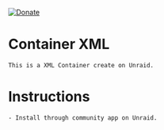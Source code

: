[![Donate](https://img.shields.io/badge/Donate-PayPal-green.svg)](https://www.paypal.com/donate?business=QVR5JEKFBASVW&no_recurring=0&currency_code=USD)
# Container XML
	This is a XML Container create on Unraid.

# Instructions
	- Install through community app on Unraid.
